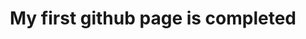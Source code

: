 ---
title: "My first github page is completed"
layout : collection
collection : News
permalink: /News/
last_modified_at: 2020-08-13 00:00:00
---